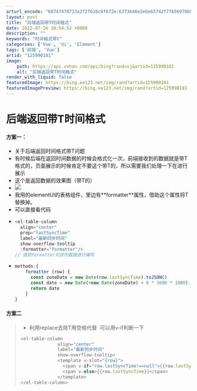 ```yaml
---
arturl_encode: "68747470733a2f2f626c6f672e:6373646e2e6e65742f77656978696e5f34383231353338302f:61727469636c652f64657461696c732f313235393930313831"
layout: post
title: "后端返回带T时间格式"
date: 2022-07-26 10:54:52 +0800
description: ""
keywords: "时间格式带t"
categories: ['Vue', 'Ui', 'Element']
tags: ['前端', 'Vue']
artid: "125990181"
image:
    path: https://api.vvhan.com/api/bing?rand=sj&artid=125990181
    alt: "后端返回带T时间格式"
render_with_liquid: false
featuredImage: https://bing.ee123.net/img/rand?artid=125990181
featuredImagePreview: https://bing.ee123.net/img/rand?artid=125990181
---
```


# 后端返回带T时间格式

#### 方案一：

* 关于后端返回时间格式带T问题
* 有时候后端在返回时间数据的时候会格式化一次，前端接收到的数据就是带T格式的，页面展示的时候肯定不要这个带T的，所以需要我们处理一下在进行展示
* 这个是返回数据的效果图（带T的）
* ![](https://i-blog.csdnimg.cn/blog_migrate/915457e378adc407907bc941ccd3e8a4.png)
* 我用的elementUI的表格组件，里边有\*\*formatter\*\*属性，借助这个属性将T替换掉。
* 可以直接看代码
* ```javascript
  <el-table-column
    align="center"
    prop="lastSyncTime"
    label="最新同步时间"
    show-overflow-tooltip
    :formatter="formatter"/>
  // 借助formatter对该列数据进行编写
  ```
* ```javascript
  methods:{
      formatter (row) {
        const zoneDate = new Date(row.lastSyncTime).toJSON()
        const date = new Date(+new Date(zoneDate) + 8 * 3600 * 1000).toISOString().replace(/T/g, ' ').replace(/\.[\d]{3}Z/, '')
        return date
      }
  }
  ```

#### 方案二

> * 利用replace去除T用空格代替  可以用v-if判断一下
>
> ```javascript
> <el-table-column
>               align="center"
>               label="最新同步时间"
>               show-overflow-tooltip>
>               <template v-slot="{row}">
>                 <span v-if="row.lastSyncTime!==null">{{row.lastSyncTime.replace('T',' ')}}</span>
>                 <span v-else>{{row.lastSyncTime}}</span>
>               </template>
> </el-table-column>
> ```